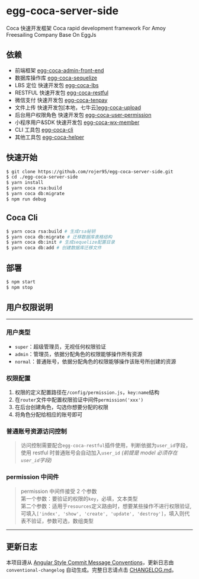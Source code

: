 # egg-coca-server-side

Coca 快速开发框架 Coca rapid development framework For Amoy Freesailing Company Base On EggJs

## 依赖

- 前端框架 [egg-coca-admin-front-end](https://github.com/rojer95/egg-coca-admin-front-end)
- 数据库操作库 [egg-coca-sequelize](https://github.com/rojer95/egg-sequelize)
- LBS 定位 快速开发包 [egg-coca-lbs](https://github.com/rojer95/egg-coca-lbs)
- RESTFUL 快速开发包 [egg-coca-restful](https://github.com/rojer95/egg-coca-restful)
- 微信支付 快速开发包 [egg-coca-tenpay](https://github.com/rojer95/egg-coca-tenpay)
- 文件上传 快速开发包[本地，七牛云][egg-coca-upload](https://github.com/rojer95/egg-coca-upload)
- 后台用户权限角色 快速开发包 [egg-coca-user-permission](https://github.com/rojer95/egg-coca-user-permission)
- 小程序用户&SDK 快速开发包 [egg-coca-wx-member](https://github.com/rojer95/egg-coca-wx-member)
- CLI 工具包 [egg-coca-cli](https://github.com/rojer95/egg-coca-cli)
- 其他工具包 [egg-coca-helper](https://github.com/rojer95/egg-coca-helper)

## 快速开始

<!-- add docs here for user -->

```bash
$ git clone https://github.com/rojer95/egg-coca-server-side.git
$ cd ./egg-coca-server-side
$ yarn install
$ yarn coca rsa:build
$ yarn coca db:migrate
$ npm run debug
```

## Coca Cli

```bash
$ yarn coca rsa:build # 生成rsa秘钥
$ yarn coca db:migrate # 迁移数据库表格结构
$ yarn coca db:init # 生成sequelize配置目录
$ yarn coca db:add # 创建数据库迁移文件
```

## 部署

```bash
$ npm start
$ npm stop
```

## 用户权限说明

---

### 用户类型

- `super`：超级管理员，无视任何权限验证
- `admin`：管理员，依据分配角色的权限能够操作所有资源
- `normal`：普通账号，依据分配角色的权限能够操作该账号所创建的资源

### 权限配置

1. 权限的定义配置路径在`/config/permission.js`，`key:name`结构
2. 在`router`文件中配置权限验证中间件`permission('xxx')`
3. 在后台创建角色，勾选你想要分配的权限
4. 将角色分配给相应的账号即可

### 普通账号资源访问控制

> 访问控制需要配合`egg-coca-restful`插件使用，判断依据为`user_id`字段，使用 restful 时普通账号会自动加入`user_id` _(前提是 model 必须存在`user_id`字段)_

### permission 中间件

> permission 中间件接受 2 个参数  
> 第一个参数：要验证的权限的`key`，必填，文本类型  
> 第二个参数：适用于`resources`定义路由时，想要某些操作不进行权限验证,可填入`['index', 'show', 'create', 'update', 'destroy']`，填入则代表不验证，参数可选，数组类型

---

## 更新日志

本项目遵从 [Angular Style Commit Message Conventions](https://gist.github.com/stephenparish/9941e89d80e2bc58a153)，更新日志由 `conventional-changelog` 自动生成。完整日志请点击 [CHANGELOG.md](./CHANGELOG.md)。
